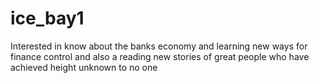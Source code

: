 # ice_bay1
Interested in know about the banks economy and learning new ways for finance control and also a reading new stories of great people who have achieved height unknown to no one
